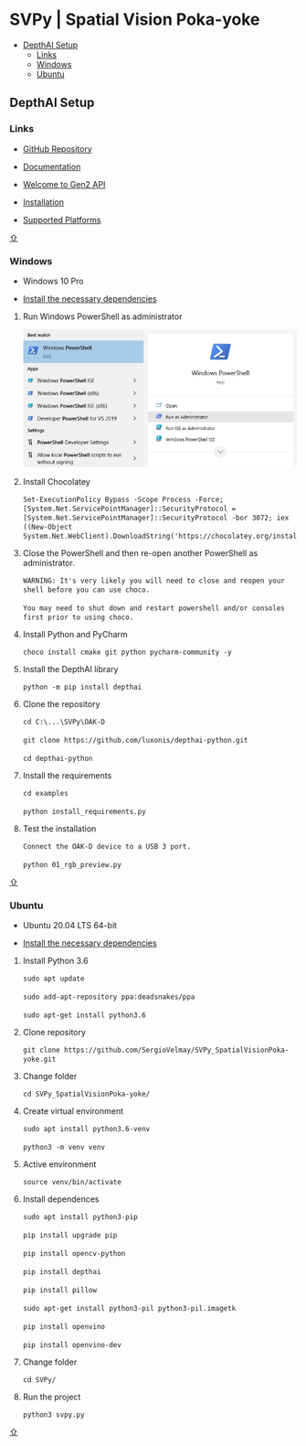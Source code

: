 # SVPy | Spatial Vision Poka-yoke <a id="top"></a>

- [DepthAI Setup](#depthai-setup)
    - [Links](#depthai-setup-links)
    - [Windows](#depthai-setup-windows)
    - [Ubuntu](#depthai-setup-ubuntu)

## DepthAI Setup

### Links <a id="depthai-setup-links"></a>

- [GitHub Repository](https://github.com/luxonis/depthai-python)

- [Documentation](https://docs.luxonis.com/en/latest/)

- [Welcome to Gen2 API](https://docs.luxonis.com/projects/api/en/latest/)

- [Installation](https://docs.luxonis.com/projects/api/en/latest/install/)

- [Supported Platforms](https://docs.luxonis.com/projects/api/en/latest/install/#supported-platforms)

[⇧](#top)

### Windows <a id="depthai-setup-windows"></a>

- Windows 10 Pro

- [Install the necessary dependencies](https://docs.luxonis.com/projects/api/en/latest/install/#windows)

1. Run Windows PowerShell as administrator

    ![Windows PowerShell: Run as Administrator](./Images/windows_powershell.jpg)

2. Install Chocolatey
    ```
    Set-ExecutionPolicy Bypass -Scope Process -Force; [System.Net.ServicePointManager]::SecurityProtocol = [System.Net.ServicePointManager]::SecurityProtocol -bor 3072; iex ((New-Object System.Net.WebClient).DownloadString('https://chocolatey.org/install.ps1'))
    ```

3. Close the PowerShell and then re-open another PowerShell as administrator.
    ```
    WARNING: It's very likely you will need to close and reopen your shell before you can use choco.

    You may need to shut down and restart powershell and/or consoles first prior to using choco.
    ```

4. Install Python and PyCharm
    ```
    choco install cmake git python pycharm-community -y
    ```

5. Install the DepthAI library
    ```
    python -m pip install depthai
    ```

6. Clone the repository
    ```
    cd C:\...\SVPy\OAK-D

    git clone https://github.com/luxonis/depthai-python.git

    cd depthai-python
    ```

7. Install the requirements
    ```
    cd examples

    python install_requirements.py
    ```

8. Test the installation
    ```
    Connect the OAK-D device to a USB 3 port.

    python 01_rgb_preview.py
    ```

[⇧](#top)

### Ubuntu <a id="depthai-setup-ubuntu"></a>

- Ubuntu 20.04 LTS 64-bit

- [Install the necessary dependencies](https://docs.luxonis.com/projects/api/en/latest/install/#ubuntu)

1. Install Python 3.6
    ```
    sudo apt update

    sudo add-apt-repository ppa:deadsnakes/ppa

    sudo apt-get install python3.6
    ```

2. Clone repository
    ```
    git clone https://github.com/SergioVelmay/SVPy_SpatialVisionPoka-yoke.git
    ```

3. Change folder
    ```
    cd SVPy_SpatialVisionPoka-yoke/
    ```

4. Create virtual environment
    ```
    sudo apt install python3.6-venv

    python3 -m venv venv
    ```

5. Active environment
    ```
    source venv/bin/activate
    ```

6. Install dependences
    ```
    sudo apt install python3-pip

    pip install upgrade pip

    pip install opencv-python

    pip install depthai

    pip install pillow

    sudo apt-get install python3-pil python3-pil.imagetk

    pip install openvino

    pip install openvino-dev
    ```

8. Change folder
    ```
    cd SVPy/
    ```

9. Run the project
    ```
    python3 svpy.py
    ```

[⇧](#top)
